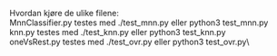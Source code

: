 Hvordan kjøre de ulike filene:\
MnnClassifier.py testes med ./test_mnn.py eller python3 test_mnn.py\
knn.py testes med ./test_knn.py eller python3 test_knn.py\
oneVsRest.py testes med ./test_ovr.py eller python3 test_ovr.py\
